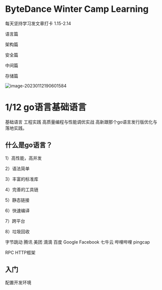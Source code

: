 # ByteDance Winter Camp Learning

每天坚持学习发文章打卡 1.15-2.14

语言篇

架构篇

安全篇

中间篇

存储篇

![image-20230112190601584](D:\文档\文本\学习笔记\typora_imag\image-20230112190601584.png)

# 1/12 go语言基础语言

基础语言 工程实践 高质量编程与性能调优实战 高新跟那个go语言发行版优化与落地实践。

## 什么是go语言？

1）高性能，高并发

2）语法简单

3）丰富的标准库

4）完善的工具链

5）静态链接

6）快速编译

7）跨平台

8）垃圾回收

字节跳动 腾讯 美团 滴滴 百度 Google Facebook 七牛云 哔哩哔哩 pingcap

RPC HTTP框架

## 入门

配置开发环境


